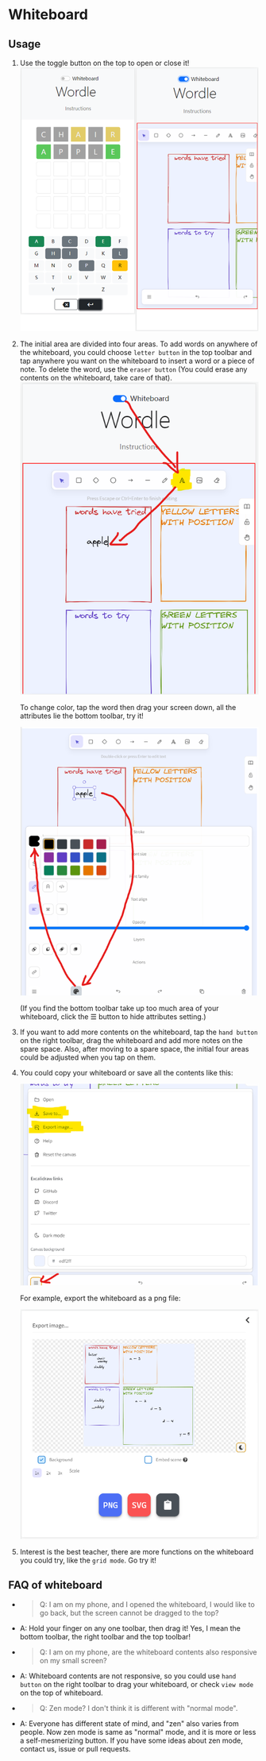 # Whiteboard

## Usage

1. Use the toggle button on the top to open or close it!
   ![whiteboard-toggle-off](./READMEAssets/whiteboard-toggle.png)
2. The initial area are divided into four areas. To add words on anywhere of the whiteboard, you could choose `letter button` in the top toolbar and tap anywhere you want on the whiteboard to insert a word or a piece of note. To delete the word, use the `eraser button` (You could erase any contents on the whiteboard, take care of that).
   ![whiteboard-insert-word](./READMEAssets/whiteboard-insert-word.png)

   To change color, tap the word then drag your screen down, all the attributes lie the bottom toolbar, try it!

   ![whiteboard-set-word-color](./READMEAssets/whiteboard-set-word-color.png)

   (If you find the bottom toolbar take up too much area of your whiteboard, click the <span>&#9776;</span> button to hide attributes setting.)
3. If you want to add more contents on the whiteboard, tap the `hand button` on the right toolbar, drag the whiteboard and add more notes on the spare space. Also, after moving to a spare space, the initial four areas could be adjusted when you tap on them.
4. You could copy your whiteboard or save all the contents like this:

   ![whiteboard-save](./READMEAssets/whiteboard-save.png)

   For example, export the whiteboard as a png file:

   ![whiteboard-export](./READMEAssets/whiteboard-export.png)
5. Interest is the best teacher, there are more functions on the whiteboard you could try, like the `grid mode`. Go try it!

## FAQ of whiteboard

* > Q: I am on my phone, and I opened the whiteboard, I would like to go back, but the screen cannot be dragged to the top?
* A: Hold your finger on any one toolbar, then drag it! Yes, I mean the bottom toolbar, the right toolbar and the top toolbar!
* > Q: I am on my phone, are the whiteboard contents also responsive on my small screen?
* A: Whiteboard contents are not responsive, so you could use `hand button` on the right toolbar to drag your whiteboard, or check `view mode` on the top of whiteboard.
* > Q: Zen mode? I don't think it is different with "normal mode".
* A: Everyone has different state of mind, and "zen" also varies from people. Now zen mode is same as "normal" mode, and it is more or less a self-mesmerizing button. If you have some ideas about zen mode, contact us, issue or pull requests.
